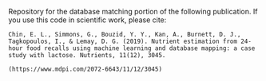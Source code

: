 Repository for the database matching portion of the following publication. If you use this code in scientific work, please cite:

```
Chin, E. L., Simmons, G., Bouzid, Y. Y., Kan, A., Burnett, D. J., Tagkopoulos, I., & Lemay, D. G. (2019). Nutrient estimation from 24-hour food recalls using machine learning and database mapping: a case study with lactose. Nutrients, 11(12), 3045.

(https://www.mdpi.com/2072-6643/11/12/3045)
```
